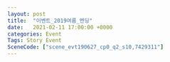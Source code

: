```yaml
---
layout: post
title:  "이벤트_2019여름_엔딩"
date:   2021-02-11 17:00:00 +0000
categories: Event
Tags: Story Event
SceneCode: ["scene_evt190627_cp0_q2_s10,7429311"]
---
```

